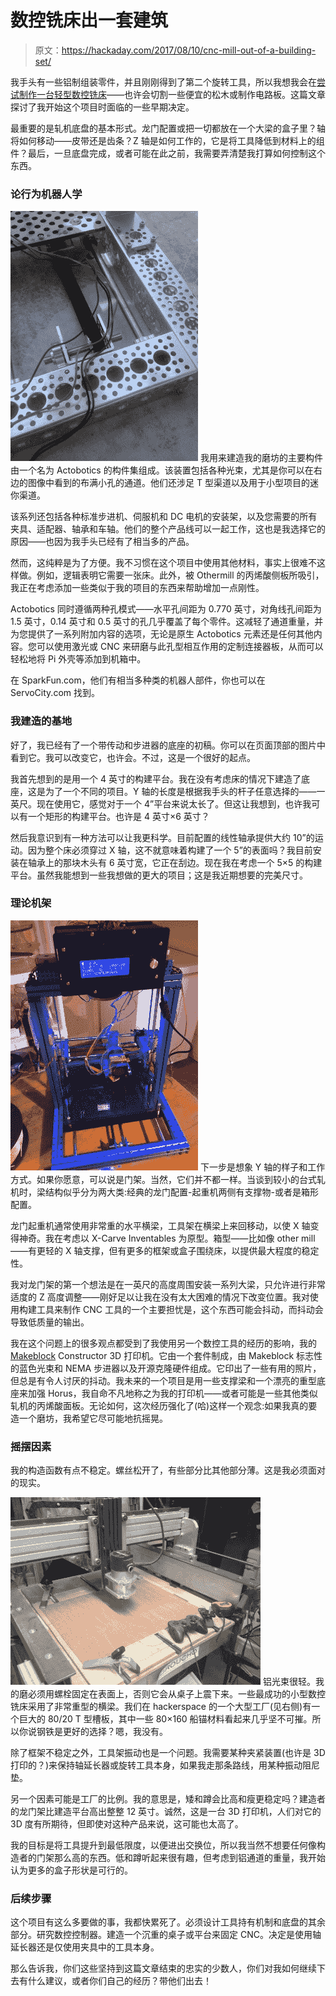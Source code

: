# 数控铣床出一套建筑

> 原文：<https://hackaday.com/2017/08/10/cnc-mill-out-of-a-building-set/>

我手头有一些铝制组装零件，并且刚刚得到了第二个旋转工具，所以我想我会在[尝试制作一台轻型数控铣床](https://hackaday.io/project/26167-actobotics-cnc-mill)——也许会切割一些便宜的松木或制作电路板。这篇文章探讨了我开始这个项目时面临的一些早期决定。

最重要的是轧机底盘的基本形式。龙门配置或把一切都放在一个大梁的盒子里？轴将如何移动——皮带还是齿条？Z 轴是如何工作的，它是将工具降低到材料上的组件？最后，一旦底盘完成，或者可能在此之前，我需要弄清楚我打算如何控制这个东西。

### 论行为机器人学

[![](img/d307f3f59aad9c8cf0529cd985382bc8.png)](https://hackaday.com/wp-content/uploads/2017/07/cnc_thumb.jpg) 我用来建造我的磨坊的主要构件由一个名为 Actobotics 的构件集组成。该装置包括各种光束，尤其是你可以在右边的图像中看到的布满小孔的通道。他们还涉足 T 型渠道以及用于小型项目的迷你渠道。

该系列还包括各种标准步进机、伺服机和 DC 电机的安装架，以及您需要的所有夹具、适配器、轴承和车轴。他们的整个产品线可以一起工作，这也是我选择它的原因——也因为我手头已经有了相当多的产品。

然而，这纯粹是为了方便。我不习惯在这个项目中使用其他材料，事实上很难不这样做。例如，逻辑表明它需要一张床。此外，被 Othermill 的丙烯酸侧板所吸引，我正在考虑添加一些类似于我的项目的东西来帮助增加一点刚性。

Actobotics 同时遵循两种孔模式——水平孔间距为 0.770 英寸，对角线孔间距为 1.5 英寸，0.14 英寸和 0.5 英寸的孔几乎覆盖了每个零件。这减轻了通道重量，并为您提供了一系列附加内容的选项，无论是原生 Actobotics 元素还是任何其他内容。您可以使用激光或 CNC 来研磨与此孔型相互作用的定制连接器板，从而可以轻松地将 Pi 外壳等添加到机箱中。

在 SparkFun.com，他们有相当多种类的机器人部件，你也可以在 ServoCity.com 找到。

### 我建造的基地

好了，我已经有了一个带传动和步进器的底座的初稿。你可以在页面顶部的图片中看到它。我可以改变它，也许会。不过，这是一个很好的起点。

我首先想到的是用一个 4 英寸的构建平台。我在没有考虑床的情况下建造了底座，这是为了一个不同的项目。Y 轴的长度是根据我手头的杆子任意选择的——一英尺。现在使用它，感觉对于一个 4”平台来说太长了。但这让我想到，也许我可以有一个矩形的构建平台。也许是 4 英寸×6 英寸？

然后我意识到有一种方法可以让我更科学。目前配置的线性轴承提供大约 10”的运动。因为整个床必须穿过 X 轴，这不就意味着构建了一个 5”的表面吗？我目前安装在轴承上的那块木头有 6 英寸宽，它正在刮边。现在我在考虑一个 5×5 的构建平台。虽然我能想到一些我想做的更大的项目；这是我近期想要的完美尺寸。

### 理论机架

[![](img/78609e4e0568914858324cfaf1c29759.png)](https://hackaday.com/wp-content/uploads/2017/07/horus.jpg) 下一步是想象 Y 轴的样子和工作方式。如果你愿意，可以说是门架。当然，它们并不都一样。当谈到较小的台式轧机时，梁结构似乎分为两大类:经典的龙门配置-起重机两侧有支撑物-或者是箱形配置。

龙门起重机通常使用非常重的水平横梁，工具架在横梁上来回移动，以使 X 轴变得神奇。我在考虑以 X-Carve Inventables 为原型。箱型——比如像 other mill——有更轻的 X 轴支撑，但有更多的框架或盒子围绕床，以提供最大程度的稳定性。

我对龙门架的第一个想法是在一英尺的高度周围安装一系列大梁，只允许进行非常适度的 Z 高度调整——刚好足以让我在没有太大困难的情况下改变位置。我对使用构建工具来制作 CNC 工具的一个主要担忧是，这个东西可能会抖动，而抖动会导致低质量的输出。

我在这个问题上的很多观点都受到了我使用另一个数控工具的经历的影响，我的 [Makeblock](http://store.makeblock.com/) Constructor 3D 打印机。它由一个套件制成，由 Makeblock 标志性的蓝色光束和 NEMA 步进器以及开源克隆硬件组成。它印出了一些有用的照片，但总是有令人讨厌的抖动。我未来的一个项目是用一些支撑梁和一个漂亮的重型底座来加强 Horus，我自命不凡地称之为我的打印机——或者可能是一些其他类似轧机的丙烯酸面板。无论如何，这次经历强化了(哈)这样一个观念:如果我真的要造一个磨坊，我希望它尽可能地抗摇晃。

### 摇摆因素

我的构造函数有点不稳定。螺丝松开了，有些部分比其他部分薄。这是我必须面对的现实。

[![](img/a8923a3911947d0e24f6d8232ed7bb8b.png)](https://hackaday.com/wp-content/uploads/2017/07/cnc.jpg) 铝光束很轻。我的磨必须用螺栓固定在表面上，否则它会从桌子上震下来。一些最成功的小型数控铣床采用了非常重型的横梁。我们在 hackerspace 的一个大型工厂(见右侧)有一个巨大的 80/20 T 型槽板，其中一些 80×160 船锚材料看起来几乎坚不可摧。所以你说钢铁是更好的选择？嗯，我没有。

除了框架不稳定之外，工具架振动也是一个问题。我需要某种夹紧装置(也许是 3D 打印的？)来保持轴延长器或旋转工具本身，如果我走那条路线，用某种振动阻尼垫。

另一个因素可能是工厂的比例。我的意思是，矮和蹲会比高和瘦更稳定吗？建造者的龙门架比建造平台高出整整 12 英寸。诚然，这是一台 3D 打印机，人们对它的 3D 度有所期待，但即使对这种产品来说，这可能也太高了。

我的目标是将工具提升到最低限度，以便进出交换位，所以我当然不想要任何像构造者的门架那么高的东西。低和蹲听起来很有趣，但考虑到铝通道的重量，我开始认为更多的盒子形状是可行的。

### 后续步骤

这个项目有这么多要做的事，我都快累死了。必须设计工具持有机制和底盘的其余部分。研究数控控制器。建造一个沉重的桌子或平台来固定 CNC。决定是使用轴延长器还是仅使用夹具中的工具本身。

那么告诉我，你们这些坚持到这篇文章结束的忠实的少数人，你们对我如何继续下去有什么建议，或者你们自己的经历？带他们出去！